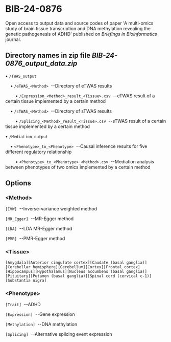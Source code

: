 # BIB-24-0876
Open access to output data and source codes of paper 'A multi-omics study of brain tissue transcription and DNA methylation revealing the genetic pathogenesis of ADHD' published on _Briefings in Bioinformatics_ journal.

## Directory names in zip file _BIB-24-0876_output_data.zip_
• `/TWAS_output`

&nbsp;&nbsp;&nbsp;&nbsp;• `/eTWAS_<Method>`  &nbsp;--Directory of eTWAS results

&nbsp;&nbsp;&nbsp;&nbsp;&nbsp;&nbsp;&nbsp;&nbsp;• `/Expression_<Method>_result_<Tissue>.csv`  &nbsp;--eTWAS result of a certain tissue implemented by a certain method

&nbsp;&nbsp;&nbsp;&nbsp;• `/sTWAS_<Method>`  &nbsp;--Directory of sTWAS results

&nbsp;&nbsp;&nbsp;&nbsp;&nbsp;&nbsp;&nbsp;&nbsp;• `/Splicing_<Method>_result_<Tissue>.csv`  &nbsp;--sTWAS result of a certain tissue implemented by a certain method

• `/Mediation_output`

&nbsp;&nbsp;&nbsp;&nbsp;• `<Phenotype>_to_<Phenotype>`  &nbsp;--Causal inference results for five different regulatory relationship

&nbsp;&nbsp;&nbsp;&nbsp;&nbsp;&nbsp;&nbsp;&nbsp;• `<Phenotype>_to_<Phenotype>_<Method>.csv`  &nbsp;--Mediation analysis between phenotypes of two omics implemented by a certain method
## Options
### \<Method\>
`[IVW]`  &nbsp;--Inverse-variance weighted method

`[MR_Egger]`  &nbsp;--MR-Egger method

`[LDA]`  &nbsp;--LDA MR-Egger method

`[PMR]`  &nbsp;--PMR-Egger method
### \<Tissue\>
`[Amygdala][Anterior cingulate cortex][Caudate (basal ganglia)][Cerebellar hemisphere][Cerebellum][Cortex][Frontal cortex][Hippocampus][Hypothalamus][Nucleus accumbens (basal ganglia)][Pituitary][Putamen (basal ganglia)][Spinal cord (cervical c-1)][Substantia nigra]`
### \<Phenotype\>
`[Trait]`  &nbsp;--ADHD

`[Expression]`  &nbsp;--Gene expression

`[Methylation]`  &nbsp;--DNA methylation

`[Splicing]`  &nbsp;--Alternative splicing event expression
